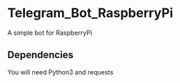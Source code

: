 Telegram_Bot_RaspberryPi
========================
A simple bot for RaspberryPi

Dependencies
------------
You will need Python3 and requests
